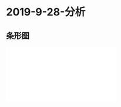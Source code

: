 # 2019-9-28-分析
## 条形图

 <iframe src="bar-m.html" frameborder="no"/>

## 雷达图

 <iframe src="lei-m.html" frameborder="no"/>

